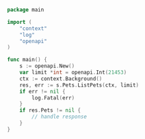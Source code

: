 <!-- Start SDK Example Usage [usage] -->
```go
package main

import (
	"context"
	"log"
	"openapi"
)

func main() {
	s := openapi.New()
	var limit *int = openapi.Int(21453)
	ctx := context.Background()
	res, err := s.Pets.ListPets(ctx, limit)
	if err != nil {
		log.Fatal(err)
	}
	if res.Pets != nil {
		// handle response
	}
}

```
<!-- End SDK Example Usage [usage] -->